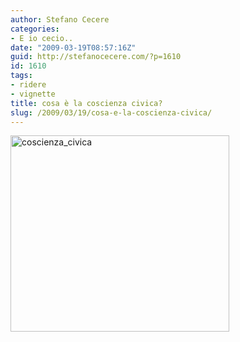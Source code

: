 ```yaml
---
author: Stefano Cecere
categories:
- E io cecio..
date: "2009-03-19T08:57:16Z"
guid: http://stefanocecere.com/?p=1610
id: 1610
tags:
- ridere
- vignette
title: cosa è la coscienza civica?
slug: /2009/03/19/cosa-e-la-coscienza-civica/
---
```


<img src="http://stefanocecere.com/wp-content/uploads/sites/3/2009/03/coscienza_civica.gif" alt="coscienza_civica" title="coscienza_civica" width="350" height="314" class="aligncenter size-full wp-image-1611" />